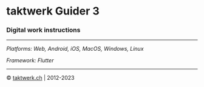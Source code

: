 # taktwerk Guider 3

### Digital work instructions

---

_Platforms: Web, Android, iOS, MacOS, Windows, Linux_ 

_Framework: Flutter_ 

---

© [taktwerk.ch](https://taktwerk.ch) | 2012-2023